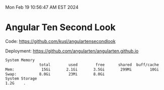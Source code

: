 Mon Feb 19 10:56:47 AM EST 2024

# Angular Ten Second Look

Code: https://github.com/kusl/angulartensecondlook

Deployment: https://github.com/angularten/angularten.github.io

```bash
System Memory
               total        used        free      shared  buff/cache   available
Mem:            15Gi       2.1Gi       3.5Gi       299Mi        10Gi        13Gi
Swap:          8.0Gi        23Mi       8.0Gi
System Storage
1.2G	.
```
